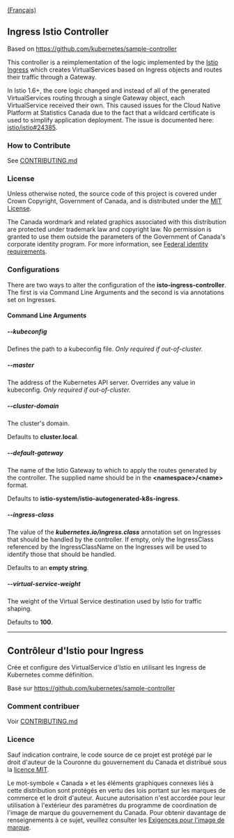 [(Français)](#contr%C3%B4leur-distio-pour-ingress)

## Ingress Istio Controller
Based on https://github.com/kubernetes/sample-controller

This controller is a reimplementation of the logic implemented by the [Istio Ingress](https://istio.io/latest/docs/tasks/traffic-management/ingress/kubernetes-ingress/) which creates VirtualServices based on Ingress objects and routes their traffic through a Gateway. 

In Istio 1.6+, the core logic changed and instead of all of the generated VirtualServices routing through a single Gateway object, each VirtualService received their own. This caused issues for the Cloud Native Platform at Statistics Canada due to the fact that a wildcard certificate is used to simplify application deployment.  The issue is documented here: [istio/istio#24385](https://github.com/istio/istio/issues/24385).

### How to Contribute

See [CONTRIBUTING.md](CONTRIBUTING.md)

### License

Unless otherwise noted, the source code of this project is covered under Crown Copyright, Government of Canada, and is distributed under the [MIT License](LICENSE).

The Canada wordmark and related graphics associated with this distribution are protected under trademark law and copyright law. No permission is granted to use them outside the parameters of the Government of Canada's corporate identity program. For more information, see [Federal identity requirements](https://www.canada.ca/en/treasury-board-secretariat/topics/government-communications/federal-identity-requirements.html).

### Configurations
There are two ways to alter the configuration of the **isto-ingress-controller**. 
The first is via Command Line Arguments and the second is via annotations set on Ingresses.

#### Command Line Arguments

##### --kubeconfig
Defines the path to a kubeconfig file. *Only required if out-of-cluster.*

##### --master
The address of the Kubernetes API server. Overrides any value in kubeconfig. *Only required if out-of-cluster.*

##### --cluster-domain
The cluster's domain. 

Defaults to **cluster.local**.

##### --default-gateway
The name of the Istio Gateway to which to apply the routes generated by the controller.
The supplied name should be in the **\<namespace>/\<name>** format.

Defaults to **istio-system/istio-autogenerated-k8s-ingress**.

##### --ingress-class
The value of the ***kubernetes.io/ingress.class*** annotation set on Ingresses that should be handled by the controller.
If empty, only the IngressClass referenced by the IngressClassName on the Ingresses will be used to identify those that should be handled.

Defaults to an **empty string**.

##### --virtual-service-weight
The weight of the Virtual Service destination used by Istio for traffic shaping.

Defaults to **100**.
______________________

## Contrôleur d'Istio pour Ingress

Crée et configure des VirtualService d'Istio en utilisant les Ingress de Kubernetes comme définition.

Basé sur https://github.com/kubernetes/sample-controller

### Comment contribuer

Voir [CONTRIBUTING.md](CONTRIBUTING.md)

### Licence

Sauf indication contraire, le code source de ce projet est protégé par le droit d'auteur de la Couronne du gouvernement du Canada et distribué sous la [licence MIT](LICENSE).

Le mot-symbole « Canada » et les éléments graphiques connexes liés à cette distribution sont protégés en vertu des lois portant sur les marques de commerce et le droit d'auteur. Aucune autorisation n'est accordée pour leur utilisation à l'extérieur des paramètres du programme de coordination de l'image de marque du gouvernement du Canada. Pour obtenir davantage de renseignements à ce sujet, veuillez consulter les [Exigences pour l'image de marque](https://www.canada.ca/fr/secretariat-conseil-tresor/sujets/communications-gouvernementales/exigences-image-marque.html).
